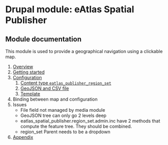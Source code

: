 # Drupal module: eAtlas Spatial Publisher #

## Module documentation ##

This module is used to provide a geographical navigation using a clickable map.

1. [Overview](docs/overview.md)
2. [Getting started](docs/getting-started.md)
3. [Configuration](docs/configuration.md)
    1. [Content type ```eatlas_publisher_region_set```](docs/content-type-region-set.md)
    2. [GeoJSON and CSV file](docs/geojson-csv-file.md)
    3. [Template](docs/template.md)
5. Binding between map and configuration
6. Issues
    * File field not managed by media module
    * GeoJSON tree can only go 2 levels deep
    * eatlas_spatial_publisher.region_set.admin.inc have 2 methods that compute the feature tree. They should be combined.
    * region_set Parent needs to be a dropdown
7. [Appendix](docs/appendix.md)
